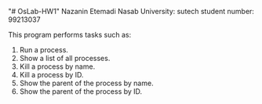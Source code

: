 "# OsLab-HW1" 
Nazanin Etemadi Nasab
University: sutech
student number: 99213037

This program performs tasks such as:
1. Run a process.
2. Show a list of all processes.
3. Kill a process by name.
4. Kill a process by ID.
5. Show the parent of the process by name.
6. Show the parent of the process by ID.
